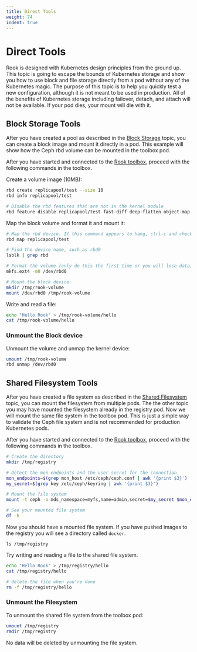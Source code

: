 ```yaml
---
title: Direct Tools
weight: 74
indent: true
---
```


# Direct Tools

Rook is designed with Kubernetes design principles from the ground up. This topic is going to escape the bounds of Kubernetes storage and show you how to
use block and file storage directly from a pod without any of the Kubernetes magic. The purpose of this topic is to help you quickly test a new configuration,
although it is not meant to be used in production. All of the benefits of Kubernetes storage including failover, detach, and attach will not be available.
If your pod dies, your mount will die with it.

## Block Storage Tools

After you have created a pool as described in the [Block Storage](block.md) topic, you can create a block image and mount it directly in a pod.
This example will show how the Ceph rbd volume can be mounted in the toolbox pod.

After you have started and connected to the [Rook toolbox](toolbox.md), proceed with the following commands in the toolbox.

Create a volume image (10MB):
```bash
rbd create replicapool/test --size 10
rbd info replicapool/test

# Disable the rbd features that are not in the kernel module
rbd feature disable replicapool/test fast-diff deep-flatten object-map
```

Map the block volume and format it and mount it:
```bash
# Map the rbd device. If this command appears to hang, ctrl-c and check if it actually completed successfully by continuing.
rbd map replicapool/test

# Find the device name, such as rbd0
lsblk | grep rbd

# Format the volume (only do this the first time or you will lose data)
mkfs.ext4 -m0 /dev/rbd0

# Mount the block device
mkdir /tmp/rook-volume
mount /dev/rbd0 /tmp/rook-volume
```

Write and read a file:
```bash
echo "Hello Rook" > /tmp/rook-volume/hello
cat /tmp/rook-volume/hello
```

### Unmount the Block device

Unmount the volume and unmap the kernel device:
```bash
umount /tmp/rook-volume
rbd unmap /dev/rbd0
```

## Shared Filesystem Tools

After you have created a file system as described in the [Shared Filesystem](filesystem.md) topic, you can mount the filesystem from multiple pods.
The the other topic you may have mounted the filesystem already in the registry pod. Now we will mount the same file system in the toolbox pod.
This is just a simple way to validate the Ceph file system and is not recommended for production Kubernetes pods.

After you have started and connected to the [Rook toolbox](toolbox.md), proceed with the following commands in the toolbox.

```bash
# Create the directory
mkdir /tmp/registry

# Detect the mon endpoints and the user secret for the connection
mon_endpoints=$(grep mon_host /etc/ceph/ceph.conf | awk '{print $3}')
my_secret=$(grep key /etc/ceph/keyring | awk '{print $3}')

# Mount the file system
mount -t ceph -o mds_namespace=myfs,name=admin,secret=$my_secret $mon_endpoints:/ /tmp/registry

# See your mounted file system
df -h
```

Now you should have a mounted file system. If you have pushed images to the registry you will see a directory called `docker`.
```
ls /tmp/registry
```

Try writing and reading a file to the shared file system.

```bash
echo "Hello Rook" > /tmp/registry/hello
cat /tmp/registry/hello

# delete the file when you're done
rm -f /tmp/registry/hello
```

### Unmount the Filesystem

To unmount the shared file system from the toolbox pod:
```bash
umount /tmp/registry
rmdir /tmp/registry
```

No data will be deleted by unmounting the file system.
